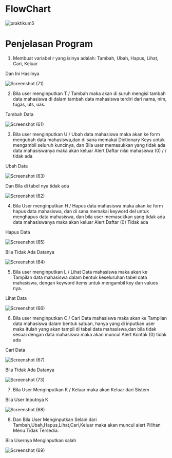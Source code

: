 # FlowChart

![praktikum5](https://user-images.githubusercontent.com/56858095/70315612-8e2b3980-184c-11ea-99fa-a89498bc4071.png)


# Penjelasan Program

1. Membuat variabel r yang isinya adalah: Tambah, Ubah, Hapus, Lihat, Cari, Keluar

Dan Ini Hasilnya

![Screenshot (71)](https://user-images.githubusercontent.com/56858095/70369694-e6ffde00-18ef-11ea-8728-2968df6fb47f.png)

2. Bila user menginputkan T / Tambah maka akan di suruh mengisi tambah data mahasiswa di dalam tambah data mahasiswa terdiri dari nama, nim, tugas, uts, uas.

Tambah Data

![Screenshot (61)](https://user-images.githubusercontent.com/56858095/70369703-05fe7000-18f0-11ea-83d1-5bb09fc876b8.png)

3. Bila user menginputkan U / Ubah data mahasiswa maka akan ke form mengubah data mahasiswa,dan di sana memakai Dictionary Keys untuk mengambil seluruh kuncinya, dan Bila user memasukkan yang tidak ada data mahasiswanya maka akan keluar Alert Daftar nilai mahasiswa (0) / / tidak ada

Ubah Data

![Screenshot (63)](https://user-images.githubusercontent.com/56858095/70369710-26c6c580-18f0-11ea-960c-636eab406e8d.png)

Dan Bila di tabel nya tidak ada 

![Screenshot (62)](https://user-images.githubusercontent.com/56858095/70369718-4362fd80-18f0-11ea-9b26-495485d1d379.png)

4. Bila User menginputkan H / Hapus data mahasiswa maka akan ke form hapus data mahasiswa, dan di sana memakai keyword del untuk menghapus data mahasiswa, dan bila user memasukkan yang tidak ada data mahasiswanya maka akan keluar Alert Daftar (0) Tidak ada

Hapus Data

![Screenshot (65)](https://user-images.githubusercontent.com/56858095/70369728-5f669f00-18f0-11ea-9537-8c85bc8f914a.png)

Bila Tidak Ada Datanya

![Screenshot (64)](https://user-images.githubusercontent.com/56858095/70369734-6e4d5180-18f0-11ea-8517-564bfb086634.png)

5. Bila user menginputkan L / Lihat Data mahasiswa maka akan ke Tampilan data mahasiswa dalam bentuk keseluruhan tabel data mahasiswa, dengan keyword items untuk mengambil key dan values nya.

Lihat Data

![Screenshot (66)](https://user-images.githubusercontent.com/56858095/70369737-845b1200-18f0-11ea-909a-14af468b7314.png)

6. Bila user menginputkan C / Cari Data mahasiswa maka akan ke Tampilan data mahasiswa dalam bentuk satuan, hanya yang di inputkan user maka itulah yang akan tampil di tabel data mahasiswa,dan bila tidak sesuai dengan data mahasiswa maka akan muncul Alert Kontak (0) tidak ada

Cari Data

![Screenshot (67)](https://user-images.githubusercontent.com/56858095/70369741-a2287700-18f0-11ea-863b-71d0438f9c14.png)

Bila Tidak Ada Datanya

![Screenshot (73)](https://user-images.githubusercontent.com/56858095/70369769-0e0adf80-18f1-11ea-9d52-0808cd2d9381.png)

7. Bila User Menginputkan K / Keluar maka akan Keluar dari Sistem

Bila User Inputnya K

![Screenshot (68)](https://user-images.githubusercontent.com/56858095/70369772-1e22bf00-18f1-11ea-9ff6-a50ad05b9e28.png)

8. Dan Bila User Menginputkan Selain dari Tambah,Ubah,Hapus,Lihat,Cari,Keluar maka akan muncul alert Pilihan Menu Tidak Tersedia.

Bila Usernya Menginputkan salah 

![Screenshot (69)](https://user-images.githubusercontent.com/56858095/70369791-4a3e4000-18f1-11ea-97df-5c4f8ecb5e0a.png)



